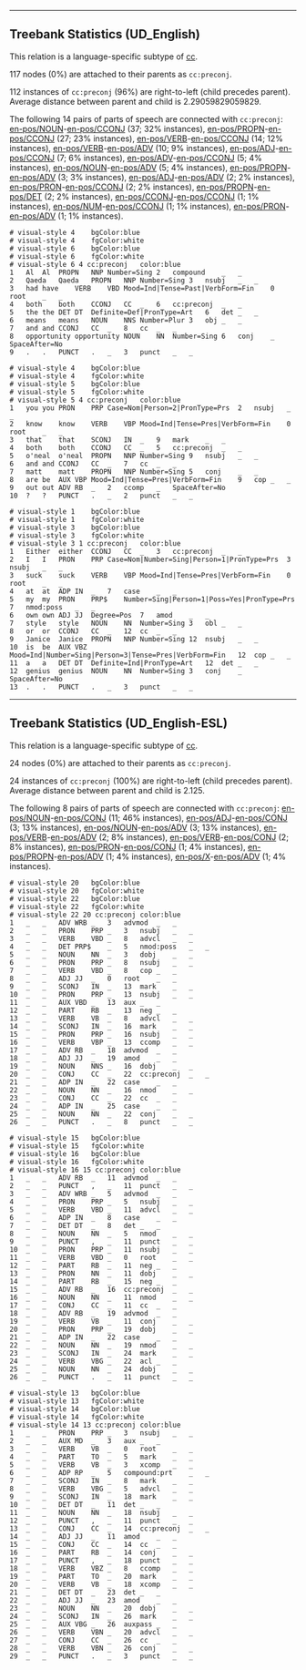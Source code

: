

--------------------------------------------------------------------------------

## Treebank Statistics (UD_English)

This relation is a language-specific subtype of [cc]().

117 nodes (0%) are attached to their parents as `cc:preconj`.

112 instances of `cc:preconj` (96%) are right-to-left (child precedes parent).
Average distance between parent and child is 2.29059829059829.

The following 14 pairs of parts of speech are connected with `cc:preconj`: [en-pos/NOUN]()-[en-pos/CCONJ]() (37; 32% instances), [en-pos/PROPN]()-[en-pos/CCONJ]() (27; 23% instances), [en-pos/VERB]()-[en-pos/CCONJ]() (14; 12% instances), [en-pos/VERB]()-[en-pos/ADV]() (10; 9% instances), [en-pos/ADJ]()-[en-pos/CCONJ]() (7; 6% instances), [en-pos/ADV]()-[en-pos/CCONJ]() (5; 4% instances), [en-pos/NOUN]()-[en-pos/ADV]() (5; 4% instances), [en-pos/PROPN]()-[en-pos/ADV]() (3; 3% instances), [en-pos/ADJ]()-[en-pos/ADV]() (2; 2% instances), [en-pos/PRON]()-[en-pos/CCONJ]() (2; 2% instances), [en-pos/PROPN]()-[en-pos/DET]() (2; 2% instances), [en-pos/CCONJ]()-[en-pos/CCONJ]() (1; 1% instances), [en-pos/NUM]()-[en-pos/CCONJ]() (1; 1% instances), [en-pos/PRON]()-[en-pos/ADV]() (1; 1% instances).


~~~ conllu
# visual-style 4	bgColor:blue
# visual-style 4	fgColor:white
# visual-style 6	bgColor:blue
# visual-style 6	fgColor:white
# visual-style 6 4 cc:preconj	color:blue
1	Al	Al	PROPN	NNP	Number=Sing	2	compound	_	_
2	Qaeda	Qaeda	PROPN	NNP	Number=Sing	3	nsubj	_	_
3	had	have	VERB	VBD	Mood=Ind|Tense=Past|VerbForm=Fin	0	root	_	_
4	both	both	CCONJ	CC	_	6	cc:preconj	_	_
5	the	the	DET	DT	Definite=Def|PronType=Art	6	det	_	_
6	means	means	NOUN	NNS	Number=Plur	3	obj	_	_
7	and	and	CCONJ	CC	_	8	cc	_	_
8	opportunity	opportunity	NOUN	NN	Number=Sing	6	conj	_	SpaceAfter=No
9	.	.	PUNCT	.	_	3	punct	_	_

~~~


~~~ conllu
# visual-style 4	bgColor:blue
# visual-style 4	fgColor:white
# visual-style 5	bgColor:blue
# visual-style 5	fgColor:white
# visual-style 5 4 cc:preconj	color:blue
1	you	you	PRON	PRP	Case=Nom|Person=2|PronType=Prs	2	nsubj	_	_
2	know	know	VERB	VBP	Mood=Ind|Tense=Pres|VerbForm=Fin	0	root	_	_
3	that	that	SCONJ	IN	_	9	mark	_	_
4	both	both	CCONJ	CC	_	5	cc:preconj	_	_
5	o'neal	o'neal	PROPN	NNP	Number=Sing	9	nsubj	_	_
6	and	and	CCONJ	CC	_	7	cc	_	_
7	matt	matt	PROPN	NNP	Number=Sing	5	conj	_	_
8	are	be	AUX	VBP	Mood=Ind|Tense=Pres|VerbForm=Fin	9	cop	_	_
9	out	out	ADV	RB	_	2	ccomp	_	SpaceAfter=No
10	?	?	PUNCT	.	_	2	punct	_	_

~~~


~~~ conllu
# visual-style 1	bgColor:blue
# visual-style 1	fgColor:white
# visual-style 3	bgColor:blue
# visual-style 3	fgColor:white
# visual-style 3 1 cc:preconj	color:blue
1	Either	either	CCONJ	CC	_	3	cc:preconj	_	_
2	I	I	PRON	PRP	Case=Nom|Number=Sing|Person=1|PronType=Prs	3	nsubj	_	_
3	suck	suck	VERB	VBP	Mood=Ind|Tense=Pres|VerbForm=Fin	0	root	_	_
4	at	at	ADP	IN	_	7	case	_	_
5	my	my	PRON	PRP$	Number=Sing|Person=1|Poss=Yes|PronType=Prs	7	nmod:poss	_	_
6	own	own	ADJ	JJ	Degree=Pos	7	amod	_	_
7	style	style	NOUN	NN	Number=Sing	3	obl	_	_
8	or	or	CCONJ	CC	_	12	cc	_	_
9	Janice	Janice	PROPN	NNP	Number=Sing	12	nsubj	_	_
10	is	be	AUX	VBZ	Mood=Ind|Number=Sing|Person=3|Tense=Pres|VerbForm=Fin	12	cop	_	_
11	a	a	DET	DT	Definite=Ind|PronType=Art	12	det	_	_
12	genius	genius	NOUN	NN	Number=Sing	3	conj	_	SpaceAfter=No
13	.	.	PUNCT	.	_	3	punct	_	_

~~~




--------------------------------------------------------------------------------

## Treebank Statistics (UD_English-ESL)

This relation is a language-specific subtype of [cc]().

24 nodes (0%) are attached to their parents as `cc:preconj`.

24 instances of `cc:preconj` (100%) are right-to-left (child precedes parent).
Average distance between parent and child is 2.125.

The following 8 pairs of parts of speech are connected with `cc:preconj`: [en-pos/NOUN]()-[en-pos/CONJ]() (11; 46% instances), [en-pos/ADJ]()-[en-pos/CONJ]() (3; 13% instances), [en-pos/NOUN]()-[en-pos/ADV]() (3; 13% instances), [en-pos/VERB]()-[en-pos/ADV]() (2; 8% instances), [en-pos/VERB]()-[en-pos/CONJ]() (2; 8% instances), [en-pos/PRON]()-[en-pos/CONJ]() (1; 4% instances), [en-pos/PROPN]()-[en-pos/ADV]() (1; 4% instances), [en-pos/X]()-[en-pos/ADV]() (1; 4% instances).


~~~ conllu
# visual-style 20	bgColor:blue
# visual-style 20	fgColor:white
# visual-style 22	bgColor:blue
# visual-style 22	fgColor:white
# visual-style 22 20 cc:preconj	color:blue
1	_	_	ADV	WRB	_	3	advmod	_	_
2	_	_	PRON	PRP	_	3	nsubj	_	_
3	_	_	VERB	VBD	_	8	advcl	_	_
4	_	_	DET	PRP$	_	5	nmod:poss	_	_
5	_	_	NOUN	NN	_	3	dobj	_	_
6	_	_	PRON	PRP	_	8	nsubj	_	_
7	_	_	VERB	VBD	_	8	cop	_	_
8	_	_	ADJ	JJ	_	0	root	_	_
9	_	_	SCONJ	IN	_	13	mark	_	_
10	_	_	PRON	PRP	_	13	nsubj	_	_
11	_	_	AUX	VBD	_	13	aux	_	_
12	_	_	PART	RB	_	13	neg	_	_
13	_	_	VERB	VB	_	8	advcl	_	_
14	_	_	SCONJ	IN	_	16	mark	_	_
15	_	_	PRON	PRP	_	16	nsubj	_	_
16	_	_	VERB	VBP	_	13	ccomp	_	_
17	_	_	ADV	RB	_	18	advmod	_	_
18	_	_	ADJ	JJ	_	19	amod	_	_
19	_	_	NOUN	NNS	_	16	dobj	_	_
20	_	_	CONJ	CC	_	22	cc:preconj	_	_
21	_	_	ADP	IN	_	22	case	_	_
22	_	_	NOUN	NN	_	16	nmod	_	_
23	_	_	CONJ	CC	_	22	cc	_	_
24	_	_	ADP	IN	_	25	case	_	_
25	_	_	NOUN	NN	_	22	conj	_	_
26	_	_	PUNCT	.	_	8	punct	_	_

~~~


~~~ conllu
# visual-style 15	bgColor:blue
# visual-style 15	fgColor:white
# visual-style 16	bgColor:blue
# visual-style 16	fgColor:white
# visual-style 16 15 cc:preconj	color:blue
1	_	_	ADV	RB	_	11	advmod	_	_
2	_	_	PUNCT	,	_	11	punct	_	_
3	_	_	ADV	WRB	_	5	advmod	_	_
4	_	_	PRON	PRP	_	5	nsubj	_	_
5	_	_	VERB	VBD	_	11	advcl	_	_
6	_	_	ADP	IN	_	8	case	_	_
7	_	_	DET	DT	_	8	det	_	_
8	_	_	NOUN	NN	_	5	nmod	_	_
9	_	_	PUNCT	,	_	11	punct	_	_
10	_	_	PRON	PRP	_	11	nsubj	_	_
11	_	_	VERB	VBD	_	0	root	_	_
12	_	_	PART	RB	_	11	neg	_	_
13	_	_	PRON	NN	_	11	dobj	_	_
14	_	_	PART	RB	_	15	neg	_	_
15	_	_	ADV	RB	_	16	cc:preconj	_	_
16	_	_	NOUN	NN	_	11	nmod	_	_
17	_	_	CONJ	CC	_	11	cc	_	_
18	_	_	ADV	RB	_	19	advmod	_	_
19	_	_	VERB	VB	_	11	conj	_	_
20	_	_	PRON	PRP	_	19	dobj	_	_
21	_	_	ADP	IN	_	22	case	_	_
22	_	_	NOUN	NN	_	19	nmod	_	_
23	_	_	SCONJ	IN	_	24	mark	_	_
24	_	_	VERB	VBG	_	22	acl	_	_
25	_	_	NOUN	NN	_	24	dobj	_	_
26	_	_	PUNCT	.	_	11	punct	_	_

~~~


~~~ conllu
# visual-style 13	bgColor:blue
# visual-style 13	fgColor:white
# visual-style 14	bgColor:blue
# visual-style 14	fgColor:white
# visual-style 14 13 cc:preconj	color:blue
1	_	_	PRON	PRP	_	3	nsubj	_	_
2	_	_	AUX	MD	_	3	aux	_	_
3	_	_	VERB	VB	_	0	root	_	_
4	_	_	PART	TO	_	5	mark	_	_
5	_	_	VERB	VB	_	3	xcomp	_	_
6	_	_	ADP	RP	_	5	compound:prt	_	_
7	_	_	SCONJ	IN	_	8	mark	_	_
8	_	_	VERB	VBG	_	5	advcl	_	_
9	_	_	SCONJ	IN	_	18	mark	_	_
10	_	_	DET	DT	_	11	det	_	_
11	_	_	NOUN	NN	_	18	nsubj	_	_
12	_	_	PUNCT	,	_	11	punct	_	_
13	_	_	CONJ	CC	_	14	cc:preconj	_	_
14	_	_	ADJ	JJ	_	11	amod	_	_
15	_	_	CONJ	CC	_	14	cc	_	_
16	_	_	PART	RB	_	14	conj	_	_
17	_	_	PUNCT	,	_	18	punct	_	_
18	_	_	VERB	VBZ	_	8	ccomp	_	_
19	_	_	PART	TO	_	20	mark	_	_
20	_	_	VERB	VB	_	18	xcomp	_	_
21	_	_	DET	DT	_	23	det	_	_
22	_	_	ADJ	JJ	_	23	amod	_	_
23	_	_	NOUN	NN	_	20	dobj	_	_
24	_	_	SCONJ	IN	_	26	mark	_	_
25	_	_	AUX	VBG	_	26	auxpass	_	_
26	_	_	VERB	VBN	_	20	advcl	_	_
27	_	_	CONJ	CC	_	26	cc	_	_
28	_	_	VERB	VBN	_	26	conj	_	_
29	_	_	PUNCT	.	_	3	punct	_	_

~~~


